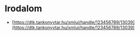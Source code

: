 # Irodalom

* [https://dtk.tankonyvtar.hu/xmlui/handle/123456789/13039](https://dtk.tankonyvtar.hu/xmlui/handle/123456789/13039)

